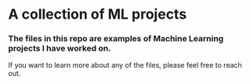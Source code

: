 # A collection of ML projects

### The files in this repo are examples of Machine Learning projects I have worked on.

If you want to learn more about any of the files, please feel free to reach out.
